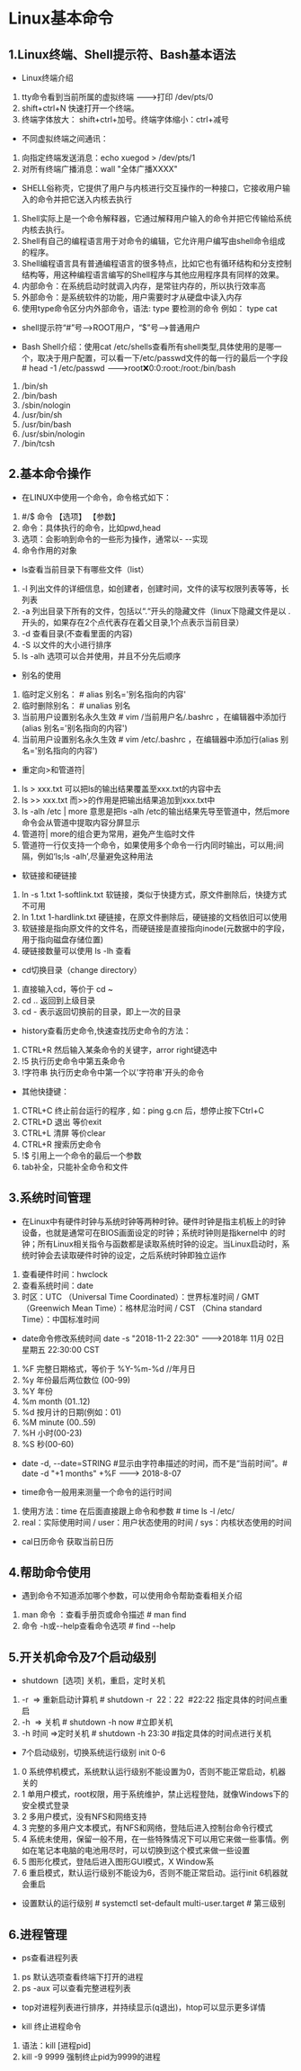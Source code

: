# Linux基本命令

## 1.Linux终端、Shell提示符、Bash基本语法

* Linux终端介绍
1. tty命令看到当前所属的虚拟终端 --->打印 /dev/pts/0
2. shift+ctrl+N 快速打开一个终端。
3. 终端字体放大： shift+ctrl+加号。终端字体缩小：ctrl+减号

* 不同虚拟终端之间通讯：
1. 向指定终端发送消息：echo xuegod > /dev/pts/1
2. 对所有终端广播消息：wall "全体广播XXXX"

* SHELL俗称壳，它提供了用户与内核进行交互操作的一种接口，它接收用户输入的命令并把它送入内核去执行
1. Shell实际上是一个命令解释器，它通过解释用户输入的命令并把它传输给系统内核去执行。
2. Shell有自己的编程语言用于对命令的编辑，它允许用户编写由shell命令组成的程序。
3. Shell编程语言具有普通编程语言的很多特点，比如它也有循环结构和分支控制结构等，用这种编程语言编写的Shell程序与其他应用程序具有同样的效果。
4. 内部命令：在系统启动时就调入内存，是常驻内存的，所以执行效率高
5. 外部命令：是系统软件的功能，用户需要时才从硬盘中读入内存
6. 使用type命令区分内外部命令，语法: type 要检测的命令 例如： type cat

* shell提示符“#”号-->ROOT用户，“$”号-->普通用户

* Bash Shell介绍：使用cat /etc/shells查看所有shell类型,具体使用的是哪一个，取决于用户配置，可以看一下/etc/passwd文件的每一行的最后一个字段 # head  -1 /etc/passwd --->root:x:0:0:root:/root:/bin/bash
1. /bin/sh
2. /bin/bash
3. /sbin/nologin
4. /usr/bin/sh
5. /usr/bin/bash
6. /usr/sbin/nologin
7. /bin/tcsh

## 2.基本命令操作

* 在LINUX中使用一个命令，命令格式如下：
1. #/$ 命令 【选项】 【参数】
2. 命令：具体执行的命令，比如pwd,head
3. 选项：会影响到命令的一些形为操作，通常以- --实现
4. 命令作用的对象

* ls查看当前目录下有哪些文件（list）
1. -l 列出文件的详细信息，如创建者，创建时间，文件的读写权限列表等等，长列表
2. -a 列出目录下所有的文件，包括以“.“开头的隐藏文件（linux下隐藏文件是以 . 开头的，如果存在2个点代表存在着父目录,1个点表示当前目录）
3. -d 查看目录(不查看里面的内容)
4. -S 以文件的大小进行排序
5. ls -alh 选项可以合并使用，并且不分先后顺序

* 别名的使用
1. 临时定义别名： # alias 别名='别名指向的内容'
2. 临时删除别名： # unalias 别名
3. 当前用户设置别名永久生效 # vim /当前用户名/.bashrc ，在编辑器中添加行(alias 别名='别名指向的内容')
4. 当前用户设置别名永久生效 # vim /etc/.bashrc ，在编辑器中添加行(alias 别名='别名指向的内容')

* 重定向>和管道符|
1. ls > xxx.txt 可以把ls的输出结果覆盖至xxx.txt的内容中去
2. ls >> xxx.txt 而>>的作用是把输出结果追加到xxx.txt中
3. ls -alh /etc | more 意思是把ls -alh /etc的输出结果先导至管道中，然后more命令会从管道中提取内容分屏显示
4. 管道符| more的组合更为常用，避免产生临时文件
5. 管道符一行仅支持一个命令，如果使用多个命令一行内同时输出，可以用;间隔，例如‘ls;ls -alh’,尽量避免这种用法

* 软链接和硬链接
1. ln -s 1.txt 1-softlink.txt 软链接，类似于快捷方式，原文件删除后，快捷方式不可用
2. ln 1.txt 1-hardlink.txt 硬链接，在原文件删除后，硬链接的文档依旧可以使用
3. 软链接是指向原文件的文件名，而硬链接是直接指向inode(元数据中的字段，用于指向磁盘存储位置)
4. 硬链接数量可以使用 ls -lh 查看

* cd切换目录（change directory）
1. 直接输入cd，等价于 cd ~
2. cd .. 返回到上级目录
3. cd - 表示返回切换前的目录，即上一次的目录

* history查看历史命令,快速查找历史命令的方法：
1. CTRL+R 然后输入某条命令的关键字，arror right键选中
2. !5 执行历史命令中第五条命令
3. !字符串 执行历史命令中第一个以'字符串'开头的命令

* 其他快捷键：
1. CTRL+C 终止前台运行的程序 , 如：ping g.cn 后，想停止按下Ctrl+C
2. CTRL+D 退出 等价exit
3. CTRL+L 清屏 等价clear
4. CTRL+R 搜索历史命令
5. !$ 引用上一个命令的最后一个参数
6. tab补全，只能补全命令和文件

## 3.系统时间管理

* 在Linux中有硬件时钟与系统时钟等两种时钟。硬件时钟是指主机板上的时钟设备，也就是通常可在BIOS画面设定的时钟；系统时钟则是指kernel中 的时钟；所有Linux相关指令与函数都是读取系统时钟的设定。当Linux启动时，系统时钟会去读取硬件时钟的设定，之后系统时钟即独立运作
1. 查看硬件时间：hwclock
2. 查看系统时间：date
3. 时区：UTC  （Universal Time Coordinated）：世界标准时间 / GMT （Greenwich Mean Time）：格林尼治时间 / CST  （China standard Time）：中国标准时间

* date命令修改系统时间  date -s "2018-11-2 22:30" --->2018年 11月 02日 星期五 22:30:00 CST
1. %F 完整日期格式，等价于 %Y-%m-%d //年月日
2. %y 年份最后两位数位 (00-99)
3. %Y 年份
4. %m month (01..12)
5. %d 按月计的日期(例如：01)
6. %M minute (00..59)
7. %H 小时(00-23)
8. %S 秒(00-60)

* date -d, --date=STRING  #显示由字符串描述的时间，而不是“当前时间”。# date -d "+1 months" +%F ---> 2018-8-07

* time命令一般用来测量一个命令的运行时间
1. 使用方法：time 在后面直接跟上命令和参数 # time ls -l /etc/
2. real：实际使用时间 / user：用户状态使用的时间 / sys：内核状态使用的时间

* cal日历命令 获取当前日历

## 4.帮助命令使用

* 遇到命令不知道添加哪个参数，可以使用命令帮助查看相关介绍
1. man  命令  ：查看手册页或命令描述 # man find
2. 命令 -h或--help查看命令选项 # find --help

## 5.开关机命令及7个启动级别

* shutdown  [选项] 关机，重启，定时关机
1. -r  => 重新启动计算机 # shutdown -r  22：22    #22:22 指定具体的时间点重启
2. -h  => 关机 # shutdown -h now      #立即关机
3. -h  时间  =>定时关机 # shutdown -h 23:30   #指定具体的时间点进行关机

* 7个启动级别，切换系统运行级别 init 0-6
1. 0 系统停机模式，系统默认运行级别不能设置为0，否则不能正常启动，机器关的
2. 1 单用户模式，root权限，用于系统维护，禁止远程登陆，就像Windows下的安全模式登录
3. 2 多用户模式，没有NFS和网络支持
4. 3 完整的多用户文本模式，有NFS和网络，登陆后进入控制台命令行模式
5. 4 系统未使用，保留一般不用，在一些特殊情况下可以用它来做一些事情。例如在笔记本电脑的电池用尽时，可以切换到这个模式来做一些设置
6. 5 图形化模式，登陆后进入图形GUI模式，X Window系
7. 6 重启模式，默认运行级别不能设为6，否则不能正常启动。运行init 6机器就会重启

* 设置默认的运行级别 # systemctl set-default multi-user.target # 第三级别

## 6.进程管理

* ps查看进程列表
1. ps 默认选项查看终端下打开的进程
2. ps -aux 可以查看完整进程列表

* top对进程列表进行排序，并持续显示(q退出)，htop可以显示更多详情

* kill 终止进程命令
1. 语法：kill [进程pid]
2. kill -9 9999 强制终止pid为9999的进程

